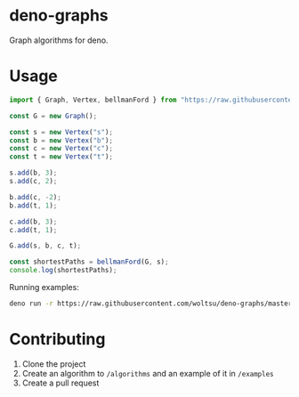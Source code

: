 # deno-graphs
Graph algorithms for deno.

# Usage
```js
import { Graph, Vertex, bellmanFord } from "https://raw.githubusercontent.com/woltsu/deno-graphs/master/mod.ts";

const G = new Graph();

const s = new Vertex("s");
const b = new Vertex("b");
const c = new Vertex("c");
const t = new Vertex("t");

s.add(b, 3);
s.add(c, 2);

b.add(c, -2);
b.add(t, 1);

c.add(b, 3);
c.add(t, 1);

G.add(s, b, c, t);

const shortestPaths = bellmanFord(G, s);
console.log(shortestPaths);
```

Running examples:
```bash
deno run -r https://raw.githubusercontent.com/woltsu/deno-graphs/master/examples/bellmanFord.ts
```

# Contributing
1. Clone the project
2. Create an algorithm to `/algorithms` and an example of it in `/examples`
3. Create a pull request